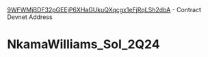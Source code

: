 [9WFWMjBDF32pGEEjP6XHaGUkuQXqcgx1eFjRqLSh2dbA](https://explorer.solana.com/address/9WFWMjBDF32pGEEjP6XHaGUkuQXqcgx1eFjRqLSh2dbA?cluster=devnet) - Contract Devnet Address
# NkamaWilliams_Sol_2Q24
